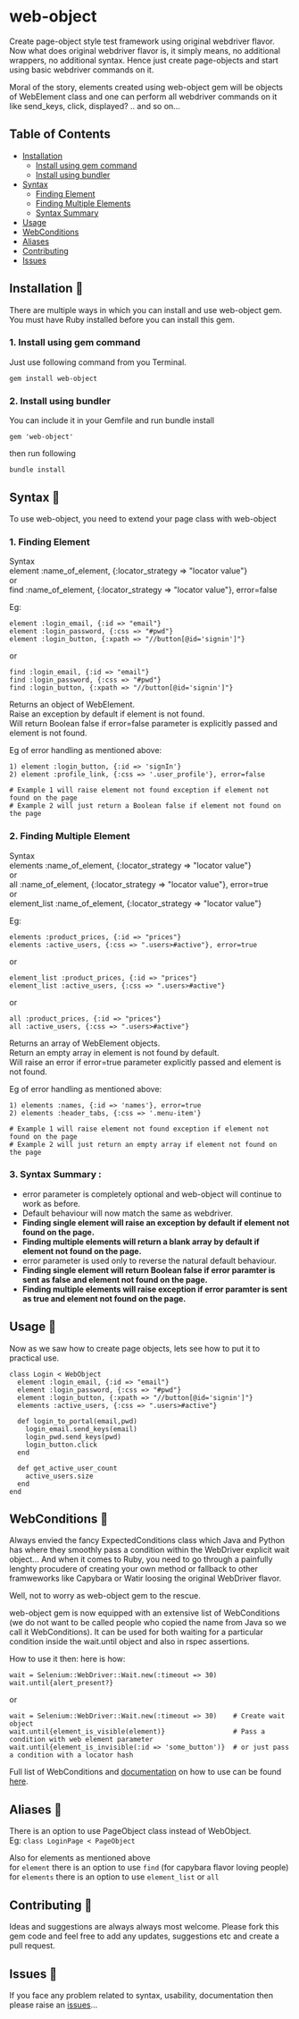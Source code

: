 # web-object  

Create page-object style test framework using original webdriver flavor.
Now what does original webdriver flavor is, it simply means, no additional wrappers, no additional syntax.
Hence just create page-objects and start using basic webdriver commands on it.

Moral of the story, elements created using web-object gem will be objects of WebElement class and one can perform all webdriver
commands on it like send_keys, click, displayed? .. and so on...

## Table of Contents
- [Installation](#install)  
    - [Install using gem command](#gem)    
    - [Install using bundler](#bundler)    
- [Syntax](#syntax)   
    - [Finding Element](#find_element)    
    - [Finding Multiple Elements](#find_elements)   
    - [Syntax Summary](#summary) 
- [Usage](#usage)   
- [WebConditions](#webconditions)
- [Aliases](#alias)    
- [Contributing](#contributing)  
- [Issues](#issues)     
    

## <a name="install"></a> Installation :eyes:  
There are multiple ways in which you can install and use web-object gem.
You must have Ruby installed before you can install this gem.   

### <a name="gem" /> 1. Install using gem command
Just use following command from you Terminal.
``` 
gem install web-object 
```
   
### <a name="bundler" /> 2. Install using bundler    
You can include it in your Gemfile and run bundle install

``` 
gem 'web-object' 
```   
then run following   
```   
bundle install   
```   
  
  
    
## <a name="syntax"></a> Syntax :eyes:    
    
To use web-object, you need to extend your page class with web-object

### <a name="find_element"></a> 1. Finding Element   
Syntax   
element :name_of_element, {:locator_strategy => "locator value"}   
or   
find :name_of_element, {:locator_strategy => "locator value"}, error=false   
    
   
Eg:   
```   
element :login_email, {:id => "email"}   
element :login_password, {:css => "#pwd"}   
element :login_button, {:xpath => "//button[@id='signin']"}   
```      
or   
```   
find :login_email, {:id => "email"}   
find :login_password, {:css => "#pwd"}   
find :login_button, {:xpath => "//button[@id='signin']"}
```
   
Returns an object of WebElement.   
Raise an exception by default if element is not found.   
Will return Boolean false if error=false parameter is explicitly passed and element is not found.  

Eg of error handling as mentioned above:   
```   
1) element :login_button, {:id => 'signIn'}
2) element :profile_link, {:css => '.user_profile'}, error=false
   
# Example 1 will raise element not found exception if element not found on the page   
# Example 2 will just return a Boolean false if element not found on the page   

```

   

### <a name="find_elements"></a> 2. Finding Multiple Element   
Syntax   
elements :name_of_element, {:locator_strategy => "locator value"}   
or   
all :name_of_element, {:locator_strategy => "locator value"}, error=true   
or   
element_list :name_of_element, {:locator_strategy => "locator value"}

Eg:   
```   
elements :product_prices, {:id => "prices"}   
elements :active_users, {:css => ".users>#active"}, error=true    
```      
or   
```   
element_list :product_prices, {:id => "prices"}   
element_list :active_users, {:css => ".users>#active"}   
```   
or
```   
all :product_prices, {:id => "prices"}   
all :active_users, {:css => ".users>#active"}   
```   
  
Returns an array of WebElement objects.   
Return an empty array in element is not found by default.   
Will raise an error if error=true parameter explicitly passed and element is not found.   
  
  
Eg of error handling as mentioned above:   
```   
1) elements :names, {:id => 'names'}, error=true
2) elements :header_tabs, {:css => '.menu-item'}
   
# Example 1 will raise element not found exception if element not found on the page   
# Example 2 will just return an empty array if element not found on the page   

```
    
### <a name="summary"></a> 3. Syntax Summary : 
* error parameter is completely optional and web-object will continue to work as before.   
* Default behaviour will now match the same as webdriver.   
* __Finding single element will raise an exception by default if element not found on the page.__    
* __Finding multiple elements will return a blank array by default if element not found on the page.__   
* error parameter is used only to reverse the natural default behaviour.
* __Finding single element will return Boolean false if error paramter is sent as false and element not found on the page.__
* __Finding multiple elements will raise exception if error paramter is sent as true and element not found on the page.__
      
      
## <a name="usage"></a> Usage :eyes:   
Now as we saw how to create page objects, lets see how to put it to practical use.

```   
class Login < WebObject
  element :login_email, {:id => "email"}   
  element :login_password, {:css => "#pwd"}   
  element :login_button, {:xpath => "//button[@id='signin']"}   
  elements :active_users, {:css => ".users>#active"} 
  
  def login_to_portal(email,pwd)  
    login_email.send_keys(email)  
    login_pwd.send_keys(pwd)  
    login_button.click  
  end  
    
  def get_active_user_count   
    active_users.size
  end
end  
```   
  
## <a name="webconditions"></a> WebConditions :eyes: 
Always envied the fancy ExpectedConditions class which Java and Python has where they smoothly pass a condition within the WebDriver explicit wait object... And when it comes to Ruby, you need to go through a painfully lenghty procudere of creating your own method or fallback to other framweworks like Capybara or Watir loosing the original WebDriver flavor.   
  
Well, not to worry as web-object gem to the rescue.     
   
web-object gem is now equipped with an extensive list of WebConditions (we do not want to be called people who copied the name from Java so we call it WebConditions).  It can be used for both waiting for a particular condition inside the wait.until object and also in rspec assertions.   
   
   
How to use it then: here is how:    
```   
wait = Selenium::WebDriver::Wait.new(:timeout => 30)
wait.until{alert_present?}
```
or
```
wait = Selenium::WebDriver::Wait.new(:timeout => 30)    # Create wait object
wait.until{element_is_visible(element)}                 # Pass a condition with web element parameter 
wait.until{element_is_invisible(:id => 'some_button')}  # or just pass a condition with a locator hash

```  

Full list of WebConditions and [documentation](https://github.com/krupani/web-object/wiki) on how to use can be found [here](https://github.com/krupani/web-object/wiki).


## <a name="alias"></a> Aliases :eyes:   
There is an option to use PageObject class instead of WebObject.  
Eg:
``` class LoginPage < PageObject ```   
   
Also for elements as mentioned above   
for `element` there is an option to use `find` (for capybara flavor loving people)  
for `elements` there is an option to use `element_list` or `all`   

  
## <a name="contributing"></a> Contributing :eyes:
Ideas and suggestions are always always most welcome. Please fork this gem code and feel free to add any updates, suggestions etc and create a pull request.  

## <a name="issues"></a> Issues :eyes:
If you face any problem related to syntax, usability, documentation then please raise an [issues](https://github.com/krupani/web-object/issues)...   

